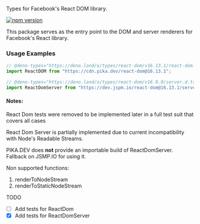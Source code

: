 Types for Facebook's React DOM library.

[![npm version](https://img.shields.io/npm/v/react-dom.svg?style=flat)](https://www.npmjs.com/package/react-dom)

This package serves as the entry point to the DOM and server renderers for
Facebook's React library.

### Usage Examples

```typescript
// @deno-types="https://deno.land/x/types/react-dom/v16.13.1/react-dom.d.ts"
import ReactDOM from "https://cdn.pika.dev/react-dom@16.13.1";
```

```typescript
// @deno-types="https://deno.land/x/types/react-dom/v16.9.0/server.d.ts"
import ReactDomServer from "https://dev.jspm.io/react-dom@16.13.1/server.js";
```

#### Notes:

React Dom tests were removed to be implemented later in a full test suit that
covers all cases

React Dom Server is partially implemented due to current incompatibility with
Node's Readable Streams.

PIKA.DEV does **not** provide an importable build of ReactDomServer. Fallback
on JSMP.IO for using it.

Non supported functions:

1. renderToNodeStream
1. renderToStaticNodeStream

TODO

- [ ] Add tests for ReactDom
- [x] Add tests for ReactDomServer